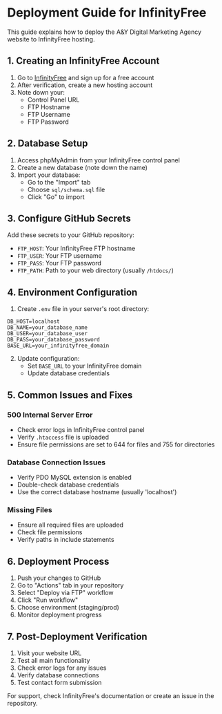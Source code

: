 # Deployment Guide for InfinityFree

This guide explains how to deploy the A&Y Digital Marketing Agency website to InfinityFree hosting.

## 1. Creating an InfinityFree Account

1. Go to [InfinityFree](https://infinityfree.net/) and sign up for a free account
2. After verification, create a new hosting account
3. Note down your:
   - Control Panel URL
   - FTP Hostname
   - FTP Username
   - FTP Password

## 2. Database Setup

1. Access phpMyAdmin from your InfinityFree control panel
2. Create a new database (note down the name)
3. Import your database:
   - Go to the "Import" tab
   - Choose `sql/schema.sql` file
   - Click "Go" to import

## 3. Configure GitHub Secrets

Add these secrets to your GitHub repository:
- `FTP_HOST`: Your InfinityFree FTP hostname
- `FTP_USER`: Your FTP username
- `FTP_PASS`: Your FTP password
- `FTP_PATH`: Path to your web directory (usually `/htdocs/`)

## 4. Environment Configuration

1. Create `.env` file in your server's root directory:
```env
DB_HOST=localhost
DB_NAME=your_database_name
DB_USER=your_database_user
DB_PASS=your_database_password
BASE_URL=your_infinityfree_domain
```

2. Update configuration:
   - Set `BASE_URL` to your InfinityFree domain
   - Update database credentials

## 5. Common Issues and Fixes

### 500 Internal Server Error
- Check error logs in InfinityFree control panel
- Verify `.htaccess` file is uploaded
- Ensure file permissions are set to 644 for files and 755 for directories

### Database Connection Issues
- Verify PDO MySQL extension is enabled
- Double-check database credentials
- Use the correct database hostname (usually 'localhost')

### Missing Files
- Ensure all required files are uploaded
- Check file permissions
- Verify paths in include statements

## 6. Deployment Process

1. Push your changes to GitHub
2. Go to "Actions" tab in your repository
3. Select "Deploy via FTP" workflow
4. Click "Run workflow"
5. Choose environment (staging/prod)
6. Monitor deployment progress

## 7. Post-Deployment Verification

1. Visit your website URL
2. Test all main functionality
3. Check error logs for any issues
4. Verify database connections
5. Test contact form submission

For support, check InfinityFree's documentation or create an issue in the repository.
